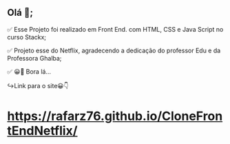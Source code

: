 ## Olá 👋;

✅ Esse Projeto foi realizado em Front End. com HTML, CSS e Java Script no curso Stackx;

✅ Projeto esse do Netflix, agradecendo a dedicação do professor Edu e da Professora Ghalba;

✅ 😀👀 Bora lá...

↪Link para o site😀👇

# https://rafarz76.github.io/CloneFrontEndNetflix/
